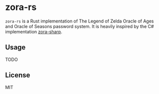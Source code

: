 # zora-rs

`zora-rs` is a Rust implementation of The Legend of Zelda Oracle of Ages and Oracle of Seasons password system.
It is heavily inspired by the C# implementation [zora-sharp](https://github.com/kabili207/zora-sharp).

## Usage

TODO

## License

MIT
